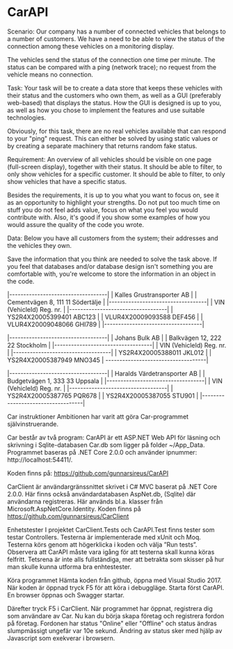 # CarAPI
Scenario:
Our company has a number of connected vehicles that belongs to a number of customers.
We have a need to be able to view the status of the connection among these vehicles on a monitoring display.

The vehicles send the status of the connection one time per minute.
The status can be compared with a ping (network trace); no request from the vehicle means no connection.

Task:
Your task will be to create a data store that keeps these vehicles with their status and the customers who own them, as well as a GUI (preferably web-based) that displays the status.
How the GUI is designed is up to you, as well as how you chose to implement the features and use suitable technologies.

Obviously, for this task, there are no real vehicles available that can respond to your "ping" request.
This can either be solved by using static values or ​​by creating a separate machinery that returns random fake status.

Requirement:
An overview of all vehicles should be visible on one page (full-screen display), together with their status.
It should be able to filter, to only show vehicles for a specific customer.
It should be able to filter, to only show vehicles that have a specific status.

Besides the requirements, it is up to you what you want to focus on, see it as an opportunity to highlight your strengths.
Do not put too much time on stuff you do not feel adds value, focus on what you feel you would contribute with.
Also, it's good if you show some examples of how you would assure the quality of the code you wrote.

Data:
Below you have all customers from the system; their addresses and the vehicles they own.

Save the information that you think are needed to solve the task above.
If you feel that databases and/or database design isn't something you are comfortable with, you're welcome to store the information in an object in the code.

|-----------------------------------|
| Kalles Grustransporter AB         |
| Cementvägen 8, 111 11 Södertälje  |
|-----------------------------------|
| VIN (VehicleId)       Reg. nr.    |
|-----------------------------------|
| YS2R4X20005399401     ABC123      |
| VLUR4X20009093588     DEF456      |
| VLUR4X20009048066     GHI789      |
|-----------------------------------|

|-----------------------------------|
| Johans Bulk AB                    |
| Balkvägen 12, 222 22 Stockholm    |
|-----------------------------------|
| VIN (VehicleId)       Reg. nr.    |
|-----------------------------------|
| YS2R4X20005388011     JKL012      |
| YS2R4X20005387949     MNO345      |
------------------------------------|

|-----------------------------------|
| Haralds Värdetransporter AB       |
| Budgetvägen 1, 333 33 Uppsala     |
|-----------------------------------|
| VIN (VehicleId)       Reg. nr.    |
|-----------------------------------|
| YS2R4X20005387765     PQR678      |
| YS2R4X20005387055     STU901      |
|-----------------------------------|



Car instruktioner
Ambitionen har varit att göra Car-programmet självinstruerande.
 
Car består av två program:
CarAPI är ett ASP.NET Web  API  för läsning och skrivning i Sqlite-databasen Car.db
som ligger på folder ~/App_Data. Programmet baseras på .NET Core 2.0.0 och använder 
ipnummer: http://localhost:54411/. 

Koden finns på: 
https://github.com/gunnarsireus/CarAPI

CarClient är användargränssnittet skrivet i C# MVC baserat på .NET Core 2.0.0. 
Här finns också användardatabasen AspNet.db, (Sqlite) där användarna registreras. 
Här används bl.a. klasser från  Microsoft.AspNetCore.Identity.
Koden finns på 
https://github.com/gunnarsireus/CarClient

Enhetstester
I projektet CarClient.Tests och CarAPI.Test finns tester som testar Controllers. 
Testerna är implementerade med xUnit och Moq. Testerna körs genom att högerklicka i koden 
och välja ”Run tests”. Observera att CarAPI måste vara igång för att testerna skall 
kunna köras felfritt. Tetsrena är inte alls fullständiga, mer att betrakta som skisser på hur man skulle kunna utforma bra enhtestester.

Köra programmet
Hämta koden från github, öppna med Visual Studio 2017. När koden är öppnad tryck F5 för att 
köra i debuggläge. Starta först CarAPI. En browser öppnas och Swagger startar.

Därefter tryck F5 i CarClient. När programmet har öppnat, registrera dig som användare 
av Car. Nu kan du börja skapa företag och registrera fordon på företag. Fordonen har status "Online" eller "Offline" och status ändras slumpmässigt 
ungefär var 10e sekund. Ändring av status sker med hjälp av Javascript som exekverar i browsern.

